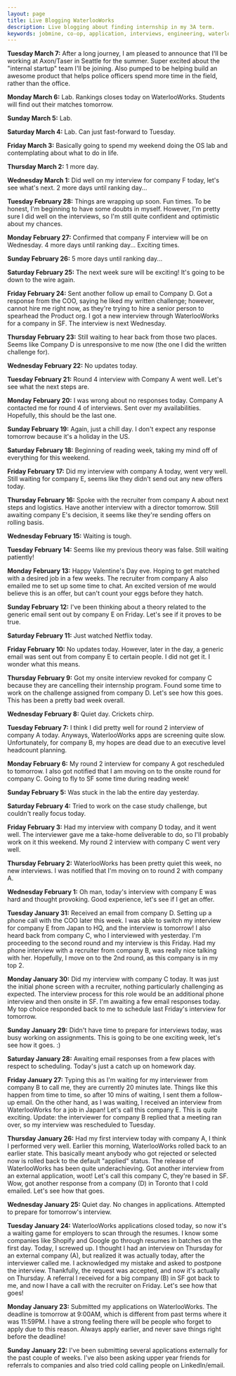 ```yaml
---
layout: page
title: Live Blogging WaterlooWorks
description: Live blogging about finding internship in my 3A term.
keywords: jobmine, co-op, application, interviews, engineering, waterloo
---
```

**Tuesday March 7:** After a long journey, I am pleased to announce that I'll be working at Axon/Taser in Seattle for the summer. Super excited about the "internal startup" team I'll be joining. Also pumped to be helping build an awesome product that helps police officers spend more time in the field, rather than the office.

**Monday March 6:** Lab. Rankings closes today on WaterlooWorks. Students will find out their matches tomorrow.

**Sunday March 5:** Lab.

**Saturday March 4:** Lab. Can just fast-forward to Tuesday.

**Friday March 3:** Basically going to spend my weekend doing the OS lab and contemplating about what to do in life.

**Thursday March 2:** 1 more day.

**Wednesday March 1:** Did well on my interview for company F today, let's see what's next. 2 more days until ranking day...

**Tuesday February 28:** Things are wrapping up soon. Fun times. To be honest, I'm beginning to have some doubts in myself. However, I'm pretty sure I did well on the interviews, so I'm still quite confident and optimistic about my chances.

**Monday February 27:** Confirmed that company F interview will be on Wednesday. 4 more days until ranking day... Exciting times.

**Sunday February 26:** 5 more days until ranking day...

**Saturday February 25:** The next week sure will be exciting! It's going to be down to the wire again.

**Friday February 24:** Sent another follow up email to Company D. Got a response from the COO, saying he liked my written challenge; however, cannot hire me right now, as they're trying to hire a senior person to spearhead the Product org. I got a new interview through WaterlooWorks for a company in SF. The interview is next Wednesday.

**Thursday February 23:** Still waiting to hear back from those two places. Seems like Company D is unresponsive to me now (the one I did the written challenge for).

**Wednesday February 22:** No updates today.

**Tuesday February 21:** Round 4 interview with Company A went well. Let's see what the next steps are.

**Monday February 20:** I was wrong about no responses today. Company A contacted me for round 4 of interviews. Sent over my availabilities. Hopefully, this should be the last one.

**Sunday February 19:** Again, just a chill day. I don't expect any response tomorrow because it's a holiday in the US.

**Saturday February 18:** Beginning of reading week, taking my mind off of everything for this weekend.

**Friday February 17:** Did my interview with company A today, went very well. Still waiting for company E, seems like they didn't send out any new offers today.

**Thursday February 16:** Spoke with the recruiter from company A about next steps and logistics. Have another interview with a director tomorrow. Still awaiting company E's decision, it seems like they're sending offers on rolling basis.

**Wednesday February 15:** Waiting is tough.

**Tuesday February 14:** Seems like my previous theory was false. Still waiting patiently!

**Monday February 13:** Happy Valentine's Day eve. Hoping to get matched with a desired job in a few weeks. The recruiter from company A also emailed me to set up some time to chat. An excited version of me would believe this is an offer, but can't count your eggs before they hatch.

**Sunday February 12:** I've been thinking about a theory related to the generic email sent out by company E on Friday. Let's see if it proves to be true.

**Saturday February 11:** Just watched Netflix today.

**Friday February 10:** No updates today. However, later in the day, a generic email was sent out from company E to certain people. I did not get it. I wonder what this means.

**Thursday February 9:** Got my onsite interview revoked for company C because they are cancelling their internship program. Found some time to work on the challenge assigned from company D. Let's see how this goes. This has been a pretty bad week overall.

**Wednesday February 8:** Quiet day. Crickets chirp.

**Tuesday February 7:** I think I did pretty well for round 2 interview of company A today. Anyways, WaterlooWorks apps are screening quite slow. Unfortunately, for company B, my hopes are dead due to an executive level headcount planning.

**Monday February 6:** My round 2 interview for company A got rescheduled to tomorrow. I also got notified that I am moving on to the onsite round for company C. Going to fly to SF some time during reading week!

**Sunday February 5:** Was stuck in the lab the entire day yesterday.

**Saturday February 4:** Tried to work on the case study challenge, but couldn't really focus today.

**Friday February 3:** Had my interview with company D today, and it went well. The interviewer gave me a take-home deliverable to do, so I'll probably work on it this weekend. My round 2 interview with company C went very well.

**Thursday February 2:** WaterlooWorks has been pretty quiet this week, no new interviews. I was notified that I'm moving on to round 2 with company A.

**Wednesday February 1:** Oh man, today's interview with company E was hard and thought provoking. Good experience, let's see if I get an offer.

**Tuesday January 31:** Received an email from company D. Setting up a phone call with the COO later this week. I was able to switch my interview for company E from Japan to HQ, and the interview is tomorrow! I also heard back from company C, who I interviewed with yesterday. I'm proceeding to the second round and my interview is this Friday. Had my phone interview with a recruiter from company B, was really nice talking with her. Hopefully, I move on to the 2nd round, as this company is in my top 2.

**Monday January 30:** Did my interview with company C today. It was just the initial phone screen with a recruiter, nothing particularly challenging as expected. The interview process for this role would be an additional phone interview and then onsite in SF. I'm awaiting a few email responses today. My top choice responded back to me to schedule last Friday's interview for tomorrow.

**Sunday January 29:** Didn't have time to prepare for interviews today, was busy working on assignments. This is going to be one exciting week, let's see how it goes. :)

**Saturday January 28:** Awaiting email responses from a few places with respect to scheduling. Today's just a catch up on homework day.

**Friday January 27:** Typing this as I'm waiting for my interviewer from company B to call me, they are currently 20 minutes late. Things like this happen from time to time, so after 10 mins of waiting, I sent them a follow-up email. On the other hand, as I was waiting, I received an interview from WaterlooWorks for a job in Japan! Let's call this company E. This is quite exciting. Update: the interviewer for company B replied that a meeting ran over, so my interview was rescheduled to Tuesday.

**Thursday January 26:** Had my first interview today with company A, I think I performed very well. Earlier this morning, WaterlooWorks rolled back to an earlier state. This basically meant anybody who got rejected or selected now is rolled back to the default "applied" status. The release of WaterlooWorks has been quite underachieving. Got another interview from an external application, woot! Let's call this company C, they're based in SF. Wow, got another response from a company (D) in Toronto that I cold emailed. Let's see how that goes.

**Wednesday January 25:** Quiet day. No changes in applications. Attempted to prepare for tomorrow's interview.

**Tuesday January 24:** WaterlooWorks applications closed today, so now it's a waiting game for employers to scan through the resumes. I know some companies like Shopify and Google go through resumes in batches on the first day. Today, I screwed up. I thought I had an interview on Thursday for an external company (A), but realized it was actually today, after the interviewer called me. I acknowledged my mistake and asked to postpone the interview. Thankfully, the request was accepted, and now it's actually on Thursday. A referral I received for a big company (B) in SF got back to me, and now I have a call with the recruiter on Friday. Let's see how that goes!

**Monday January 23:** Submitted my applications on WaterlooWorks. The deadline is tomorrow at 9:00AM, which is different from past terms where it was 11:59PM. I have a strong feeling there will be people who forget to apply due to this reason. Always apply earlier, and never save things right before the deadline!

**Sunday January 22:** I've been submitting several applications externally for the past couple of weeks. I've also been asking upper year friends for referrals to companies and also tried cold calling people on LinkedIn/email.
